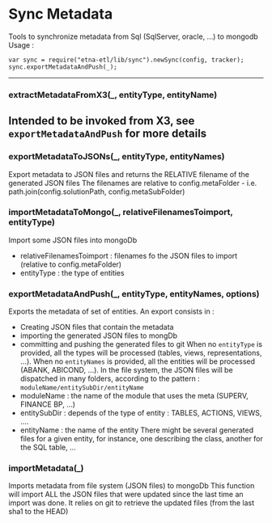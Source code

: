 # Sync Metadata
Tools to synchronize metadata from Sql (SqlServer, oracle, ...) to mongodb
Usage : 
```
var sync = require("etna-etl/lib/sync").newSync(config, tracker);
sync.exportMetadataAndPush(_);
```
--------------------------
### extractMetadataFromX3(_, entityType, entityName)
Intended to be invoked from X3, see `exportMetadataAndPush` for more details
--------------------------
### exportMetadataToJSONs(_, entityType, entityNames)
Export metadata to JSON files and returns the RELATIVE filename of the generated JSON files
The filenames are relative to config.metaFolder - i.e. path.join(config.solutionPath, config.metaSubFolder)
### importMetadataToMongo(_, relativeFilenamesToimport, entityType)
Import some JSON files into mongoDb
* relativeFilenamesToimport : filenames fo the JSON files to import (relative to config.metaFolder)
* entityType : the type of entities 
### exportMetadataAndPush(_, entityType, entityNames, options)
Exports the metadata of set of entities.
An export consists in :
* Creating JSON files that contain the metadata
* importing the generated JSON files to mongDb
* committing and pushing the generated files to git
When no `entityType` is provided, all the types will be processed (tables, views, representations, ...).
When no `entityNames` is provided, all the entities will be processed (ABANK, ABICOND, ...).
In the file system, the JSON files will be dispatched in many folders, according to 
the pattern : `moduleName/entitySubDir/entityName`
* moduleName : the name of the module that uses the meta (SUPERV, FINANCE BP, ...)
* entitySubDir : depends of the type of entity : TABLES, ACTIONS, VIEWS, ....
* entityName : the name of the entity
There might be several generated files for a given entity, for instance, one describing
the class, another for the SQL table, ...
### importMetadata(_)
Imports metadata from file system (JSON files) to mongoDb
This function will import ALL the JSON files that were updated since the last time
an import was done. It relies on git to retrieve the updated files (from the last sha1 to the HEAD) 
